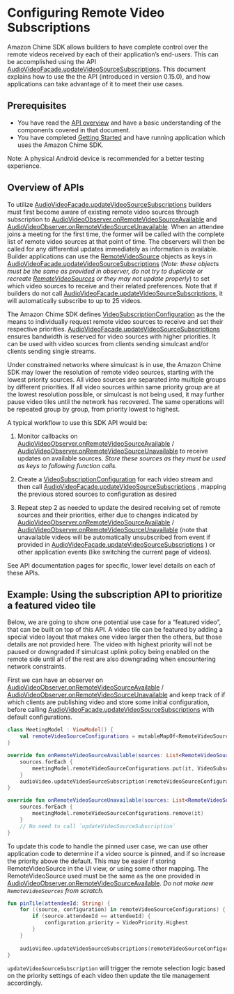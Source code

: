 # Configuring Remote Video Subscriptions

Amazon Chime SDK allows builders to have complete control over the remote videos received by each of their application’s end-users. This can be accomplished using the API [AudioVideoFacade.updateVideoSourceSubscriptions](https://aws.github.io/amazon-chime-sdk-android/amazon-chime-sdk/com.amazonaws.services.chime.sdk.meetings.audiovideo/-default-audio-video-facade/update-video-source-subscriptions.html). This document explains how to use the the API (introduced in version 0.15.0), and how applications can take advantage of it to meet their use cases.

## Prerequisites

* You have read the [API overview](https://github.com/aws/amazon-chime-sdk-android/blob/master/guides/api_overview.md) and have a basic understanding of the components covered in that document.
* You have completed [Getting Started](https://github.com/aws/amazon-chime-sdk-android/blob/master/guides/getting_started.md) and have running application which uses the Amazon Chime SDK.

Note: A physical Android device is recommended for a better testing experience.

## Overview of APIs

To utilize [AudioVideoFacade.updateVideoSourceSubscriptions](https://aws.github.io/amazon-chime-sdk-android/amazon-chime-sdk/com.amazonaws.services.chime.sdk.meetings.audiovideo/-default-audio-video-facade/update-video-source-subscriptions.html) builders must first become aware of existing remote video sources through subscription to [AudioVideoObserver.onRemoteVideoSourceAvailable](https://aws.github.io/amazon-chime-sdk-android/amazon-chime-sdk/com.amazonaws.services.chime.sdk.meetings.audiovideo/-audio-video-observer/on-remote-video-source-available.html) and [AudioVideoObserver.onRemoteVideoSourceUnavailable](https://aws.github.io/amazon-chime-sdk-android/amazon-chime-sdk/com.amazonaws.services.chime.sdk.meetings.audiovideo/-audio-video-observer/on-remote-video-source-unavailable.html). 
When an attendee joins a meeting for the first time, the former will be called with the complete list of remote video sources at that point of time. The observers will then be called for any differential updates immediately as information is available. 
Builder applications can use the [RemoteVideoSource](https://aws.github.io/amazon-chime-sdk-android/amazon-chime-sdk/com.amazonaws.services.chime.sdk.meetings.audiovideo.video/-remote-video-source/index.html) objects as keys in [AudioVideoFacade.updateVideoSourceSubscriptions](https://aws.github.io/amazon-chime-sdk-android/amazon-chime-sdk/com.amazonaws.services.chime.sdk.meetings.audiovideo/-default-audio-video-facade/update-video-source-subscriptions.html) 
(*Note: these objects must be the same as provided in observer, do not try to duplicate or recreate* *[RemoteVideoSources](https://aws.github.io/amazon-chime-sdk-android/amazon-chime-sdk/com.amazonaws.services.chime.sdk.meetings.audiovideo.video/-remote-video-source/index.html)* *or they may not update properly*) to set which video sources to receive and their related preferences. 
Note that if builders do not call [AudioVideoFacade.updateVideoSourceSubscriptions](https://aws.github.io/amazon-chime-sdk-android/amazon-chime-sdk/com.amazonaws.services.chime.sdk.meetings.audiovideo/-default-audio-video-facade/update-video-source-subscriptions.html), it will automatically subscribe to up to 25 videos.

The Amazon Chime SDK defines [VideoSubscriptionConfiguration](https://aws.github.io/amazon-chime-sdk-android/amazon-chime-sdk/com.amazonaws.services.chime.sdk.meetings.audiovideo.video/-video-subscription-configuration/index.html) as the the means to individually request remote video sources to receive and set their respective priorities. [AudioVideoFacade.updateVideoSourceSubscriptions](https://aws.github.io/amazon-chime-sdk-android/amazon-chime-sdk/com.amazonaws.services.chime.sdk.meetings.audiovideo/-default-audio-video-facade/update-video-source-subscriptions.html) ensures bandwidth is reserved for video sources with higher priorities. It can be used with video sources from clients sending simulcast and/or clients sending single streams.

Under constrained networks where simulcast is in use, the Amazon Chime SDK may lower the resolution of remote video sources, starting with the lowest priority sources. All video sources are separated into multiple groups by different priorities. If all video sources within same priority group are at the lowest resolution possible, or simulcast is not being used, it may further pause video tiles until the network has recovered. The same operations will be repeated group by group, from priority lowest to highest.

A typical workflow to use this SDK API would be:

1. Monitor callbacks on [AudioVideoObserver.onRemoteVideoSourceAvailable](https://aws.github.io/amazon-chime-sdk-android/amazon-chime-sdk/com.amazonaws.services.chime.sdk.meetings.audiovideo/-audio-video-observer/on-remote-video-source-available.html) / [AudioVideoObserver.onRemoteVideoSourceUnavailable](https://aws.github.io/amazon-chime-sdk-android/amazon-chime-sdk/com.amazonaws.services.chime.sdk.meetings.audiovideo/-audio-video-observer/on-remote-video-source-unavailable.html) to receive updates on available sources. *Store these sources as they must be used as keys to following function calls.*
2. Create a [VideoSubscriptionConfiguration](https://aws.github.io/amazon-chime-sdk-android/amazon-chime-sdk/com.amazonaws.services.chime.sdk.meetings.audiovideo.video/-video-subscription-configuration/index.html) for each video stream and then call [AudioVideoFacade.updateVideoSourceSubscriptions](https://aws.github.io/amazon-chime-sdk-android/amazon-chime-sdk/com.amazonaws.services.chime.sdk.meetings.audiovideo/-default-audio-video-facade/update-video-source-subscriptions.html) , mapping the previous stored sources to configuration as desired
    
3. Repeat step 2 as needed to update the desired receiving set of remote sources and their priorities, either due to changes indicated by [AudioVideoObserver.onRemoteVideoSourceAvailable](https://aws.github.io/amazon-chime-sdk-android/amazon-chime-sdk/com.amazonaws.services.chime.sdk.meetings.audiovideo/-audio-video-observer/on-remote-video-source-available.html) / [AudioVideoObserver.onRemoteVideoSourceUnavailable](https://aws.github.io/amazon-chime-sdk-android/amazon-chime-sdk/com.amazonaws.services.chime.sdk.meetings.audiovideo/-audio-video-observer/on-remote-video-source-unavailable.html) (note that unavailable videos will be automatically unsubscribed from event if provided in [AudioVideoFacade.updateVideoSourceSubscriptions](https://aws.github.io/amazon-chime-sdk-android/amazon-chime-sdk/com.amazonaws.services.chime.sdk.meetings.audiovideo/-default-audio-video-facade/update-video-source-subscriptions.html) ) or other application events (like switching the current page of videos).

See API documentation pages for specific, lower level details on each of these APIs.

## Example: Using the subscription API to prioritize a featured video tile

Below, we are going to show one potential use case for a “featured video”, that can be built on top of this API. A video tile can be featured by adding a special video layout that makes one video larger then the others, but those details are not provided here. The video with highest priority will not be paused or downgraded if simulcast uplink policy being enabled on the remote side until all of the rest are also downgrading when encountering network constraints.

First we can have an observer on [AudioVideoObserver.onRemoteVideoSourceAvailable](https://aws.github.io/amazon-chime-sdk-android/amazon-chime-sdk/com.amazonaws.services.chime.sdk.meetings.audiovideo/-audio-video-observer/on-remote-video-source-available.html) / [AudioVideoObserver.onRemoteVideoSourceUnavailable](https://aws.github.io/amazon-chime-sdk-android/amazon-chime-sdk/com.amazonaws.services.chime.sdk.meetings.audiovideo/-audio-video-observer/on-remote-video-source-unavailable.html) and keep track of if which clients are publishing video and store some initial configuration, before calling [AudioVideoFacade.updateVideoSourceSubscriptions](https://aws.github.io/amazon-chime-sdk-android/amazon-chime-sdk/com.amazonaws.services.chime.sdk.meetings.audiovideo/-default-audio-video-facade/update-video-source-subscriptions.html) with default configurations.


```kotlin
class MeetingModel : ViewModel() {
    val remoteVideoSourceConfigurations = mutableMapOf<RemoteVideoSource, VideoSubscriptionConfiguration>()
}

override fun onRemoteVideoSourceAvailable(sources: List<RemoteVideoSource>) {
    sources.forEach { 
        meetingModel.remoteVideoSourceConfigurations.put(it, VideoSubscriptionConfiguration(VideoPriority.Medium, VideoResolution.High)) 
    }
    audioVideo.updateVideoSourceSubscription(remoteVideoSourceConfigurations, emptyArray());
}

override fun onRemoteVideoSourceUnavailable(sources: List<RemoteVideoSource>) {
    sources.forEach { 
        meetingModel.remoteVideoSourceConfigurations.remove(it)
    }
    // No need to call `updateVideoSourceSubscription`
}

```

To update this code to handle the pinned user case, we can use other application code to determine if a video source is pinned, and if so increase the priority above the default. This may be easier if storing RemoteVideoSource in the UI view, or using some other mapping. The RemoteVideoSource used must be the same as the one provided in [AudioVideoObserver.onRemoteVideoSourceAvailable](https://aws.github.io/amazon-chime-sdk-android/amazon-chime-sdk/com.amazonaws.services.chime.sdk.meetings.audiovideo/-audio-video-observer/on-remote-video-source-available.html). *Do not make new `RemoteVideoSources` from scratch.* 

```kotlin
fun pinTile(attendeeId: String) {
    for ((source, configuration) in remoteVideoSourceConfigurations) {
        if (source.attendeeId == attendeeId) {
            configuration.priority = VideoPriority.Highest
        }
    }
 
    audioVideo.updateVideoSourceSubscriptions(remoteVideoSourceConfigurations, emptyArray())
}

```

`updateVideoSourceSubscription` will trigger the remote selection logic based on the priority settings of each video then update the tile management accordingly.
